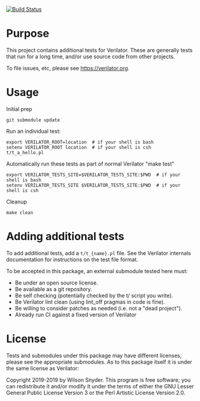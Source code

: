 [![Build Status](https://github.com/verilator/verilator_ext_tests.svg/workflows/build/badge.svg)](https://github.com/verilator/verilator_ext_tests/actions?query=workflow%3Abuild)

# Purpose

This project contains additional tests for Verilator. These are generally
tests that run for a long time, and/or use source code from other projects.

To file issues, etc, please see https://verilator.org.

# Usage

Initial prep

```
git submodule update
```

Run an individual test:

```
export VERILATOR_ROOT=location  # if your shell is bash
setenv VERILATOR_ROOT location  # if your shell is csh
t/t_a_hello.pl
```

Automatically run these tests as part of normal Verilator "make test"

```
export VERILATOR_TESTS_SITE=$VERILATOR_TESTS_SITE:$PWD  # if your shell is bash
setenv VERILATOR_TESTS_SITE $VERILATOR_TESTS_SITE:$PWD  # if your shell is csh
```

Cleanup

```
make clean
```

# Adding additional tests

To add additional tests, add a `t/t_{name}.pl` file.  See the Verilator
internals documentation for instructions on the test file format.

To be accepted in this package, an external submodule tested here must:

* Be under an open source license.
* Be available as a git repository.
* Be self checking (potentially checked by the t/ script you write).
* Be Verilator lint clean (using lint_off pragmas in code is fine).
* Be willing to consider patches as needed (i.e. not a "dead project").
* Already run CI against a fixed version of Verilator

# License

Tests and submodules under this package may have different licenses, please
see the appropriate submodules.  As to this package itself it is under the
same license as Verilator:

Copyright 2019-2019 by Wilson Snyder.  This program is free software; you
can redistribute it and/or modify it under the terms of either the GNU
Lesser General Public License Version 3 or the Perl Artistic License
Version 2.0.
